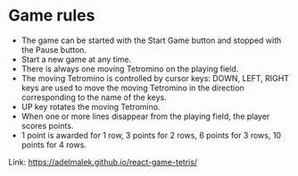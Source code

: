 # Game rules

- The game can be started with the Start Game button and stopped with the Pause button.
- Start a new game at any time.
- There is always one moving Tetromino on the playing field.
- The moving Tetromino is controlled by cursor keys: DOWN, LEFT, RIGHT keys are used to move the moving Tetromino in the direction corresponding to the name of the keys.
- UP key rotates the moving Tetromino.
- When one or more lines disappear from the playing field, the player scores points. 
- 1 point is awarded for 1 row, 3 points for 2 rows, 6 points for 3 rows, 10 points for 4 rows.

Link: https://adelmalek.github.io/react-game-tetris/

